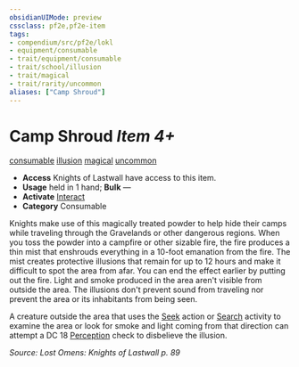 ```yaml
---
obsidianUIMode: preview
cssclass: pf2e,pf2e-item
tags:
- compendium/src/pf2e/lokl
- equipment/consumable
- trait/equipment/consumable
- trait/school/illusion
- trait/magical
- trait/rarity/uncommon
aliases: ["Camp Shroud"]
---
```

# Camp Shroud *Item 4+*  
[consumable](consumable.md)  [illusion](illusion.md)  [magical](magical.md)  [uncommon](uncommon.md)  

- **Access** Knights of Lastwall have access to this item.
- **Usage** held in 1 hand; **Bulk** —
- **Activate** [Interact](interact.md)
- **Category** Consumable

Knights make use of this magically treated powder to help hide their camps while traveling through the Gravelands or other dangerous regions. When you toss the powder into a campfire or other sizable fire, the fire produces a thin mist that enshrouds everything in a 10-foot emanation from the fire. The mist creates protective illusions that remain for up to 12 hours and make it difficult to spot the area from afar. You can end the effect earlier by putting out the fire. Light and smoke produced in the area aren't visible from outside the area. The illusions don't prevent sound from traveling nor prevent the area or its inhabitants from being seen.

A creature outside the area that uses the [Seek](seek.md) action or [Search](search.md) activity to examine the area or look for smoke and light coming from that direction can attempt a DC 18 [Perception](../../skills.md#Perception) check to disbelieve the illusion.

*Source: Lost Omens: Knights of Lastwall p. 89*